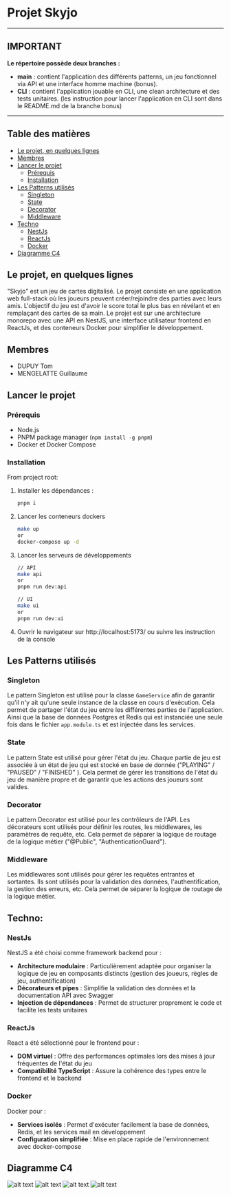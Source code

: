 # Projet Skyjo

___
## IMPORTANT
**Le répertoire possède deux branches :**
- **main** : contient l'application des différents patterns, un jeu fonctionnel via API et une interface homme machine (bonus).
- **CLI** : contient l'application jouable en CLI, une clean architecture et des tests unitaires. (les instruction pour lancer l'application en CLI sont dans le README.md de la branche bonus)
___


## Table des matières
- [Le projet, en quelques lignes](#le-projet-en-quelques-lignes)
- [Membres](#membres)
- [Lancer le projet](#lancer-le-projet)
  - [Prérequis](#prérequis)
  - [Installation](#installation)
- [Les Patterns utilisés](#les-patterns-utilisés)
  - [Singleton](#singleton)
  - [State](#state)
  - [Decorator](#decorator)
  - [Middleware](#middleware)
- [Techno](#techno)
  - [NestJs](#nestjs)
  - [ReactJs](#reactjs)
  - [Docker](#docker)
- [Diagramme C4](#diagramme-c4)

## Le projet, en quelques lignes
"Skyjo" est un jeu de cartes digitalisé. Le projet consiste en une application web full-stack où les joueurs peuvent créer/rejoindre des parties avec leurs amis. L'objectif du jeu est d'avoir le score total le plus bas en révélant et en remplaçant des cartes de sa main. Le projet est sur une architecture monorepo avec une API en NestJS, une interface utilisateur frontend en ReactJs, et des conteneurs Docker pour simplifier le développement.

## Membres
- DUPUY Tom
- MENGELATTE Guillaume

## Lancer le projet

### Prérequis
- Node.js
- PNPM package manager (`npm install -g pnpm`)
- Docker et Docker Compose

### Installation

From project root:

1. Installer les dépendances :
   ```bash
   pnpm i
    ```
2. Lancer les conteneurs dockers
    ```bash
    make up
    or
    docker-compose up -d
    ```
3. Lancer les serveurs de développements
    ```bash
    // API
    make api
    or
    pnpm run dev:api
    
    // UI
    make ui
    or
    pnpm run dev:ui
    ```
4. Ouvrir le navigateur sur http://localhost:5173/ ou suivre les instruction de la console


## Les Patterns utilisés
### Singleton
Le pattern Singleton est utilisé pour la classe `GameService` afin de garantir qu'il n'y ait qu'une seule instance de la classe en cours d'exécution. Cela permet de partager l'état du jeu entre les différentes parties de l'application. Ainsi que la base de données Postgres et Redis qui est instanciée une seule fois dans le fichier `app.module.ts` et est injectée dans les services.

### State
Le pattern State est utilisé pour gérer l'état du jeu. Chaque partie de jeu est associée à un état de jeu qui est stocké en base de donnée ("PLAYING" / "PAUSED" / "FINISHED" ). Cela permet de gérer les transitions de l'état du jeu de manière propre et de garantir que les actions des joueurs sont valides.

### Decorator
Le pattern Decorator est utilisé pour les contrôleurs de l'API. Les décorateurs sont utilisés pour définir les routes, les middlewares, les paramètres de requête, etc. Cela permet de séparer la logique de routage de la logique métier ("@Public", "AuthenticationGuard").

### Middleware
Les middlewares sont utilisés pour gérer les requêtes entrantes et sortantes. Ils sont utilisés pour la validation des données, l'authentification, la gestion des erreurs, etc. Cela permet de séparer la logique de routage de la logique métier.

## Techno:
### NestJs
NestJS a été choisi comme framework backend pour :
- **Architecture modulaire** : Particulièrement adaptée pour organiser la logique de jeu en composants distincts (gestion des joueurs, règles de jeu, authentification)
- **Décorateurs et pipes** : Simplifie la validation des données et la documentation API avec Swagger
- **Injection de dépendances** : Permet de structurer proprement le code et facilite les tests unitaires

### ReactJs
React a été sélectionné pour le frontend pour :
- **DOM virtuel** : Offre des performances optimales lors des mises à jour fréquentes de l'état du jeu
- **Compatibilité TypeScript** : Assure la cohérence des types entre le frontend et le backend

### Docker
Docker pour :
- **Services isolés** : Permet d'exécuter facilement la base de données, Redis, et les services mail en développement
- **Configuration simplifiée** : Mise en place rapide de l'environnement avec docker-compose

## Diagramme C4

![alt text](./diagram/c4-0.jpg)
![alt text](./diagram/c4-1.jpg)
![alt text](./diagram/c4-2.png)
![alt text](./diagram/c4-3.png)

